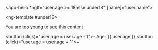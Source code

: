 <app-hello *ngIf="user.age >= 18;else under18" [name]="user.name"></app-hello>

<ng-template #under18>
  <div>
    You are too young to see this content
  </div>
</ng-template>

<!-- <ng-template [ngIf]="user.age >= 18" [ngIfElse]="under18">
  <app-hello [name]="user.name"></app-hello>
</ng-template>

<ng-template #under18>
  <div>
    You are too young to see this content
  </div>
</ng-template> -->

<button (click)="user.age = user.age - 1">-</button>
Age: {{ user.age }}
<button (click)="user.age = user.age + 1">+</button>
